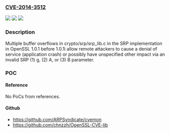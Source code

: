 ### [CVE-2014-3512](https://cve.mitre.org/cgi-bin/cvename.cgi?name=CVE-2014-3512)
![](https://img.shields.io/static/v1?label=Product&message=n%2Fa&color=blue)
![](https://img.shields.io/static/v1?label=Version&message=n%2Fa&color=blue)
![](https://img.shields.io/static/v1?label=Vulnerability&message=n%2Fa&color=brighgreen)

### Description

Multiple buffer overflows in crypto/srp/srp_lib.c in the SRP implementation in OpenSSL 1.0.1 before 1.0.1i allow remote attackers to cause a denial of service (application crash) or possibly have unspecified other impact via an invalid SRP (1) g, (2) A, or (3) B parameter.

### POC

#### Reference
No PoCs from references.

#### Github
- https://github.com/ARPSyndicate/cvemon
- https://github.com/chnzzh/OpenSSL-CVE-lib

